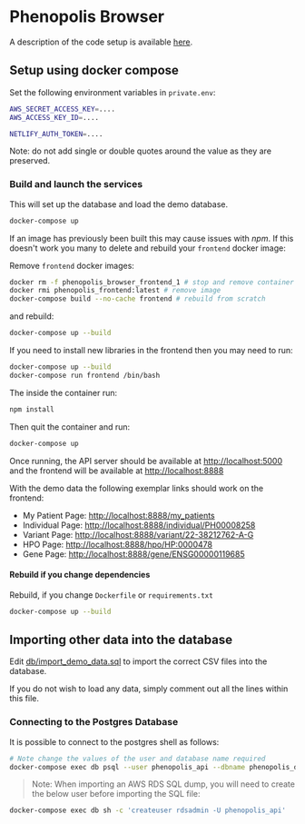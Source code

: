 # Phenopolis Browser

A description of the code setup is available [here](code_setup.md).

## Setup using docker compose

Set the following environment variables in `private.env`:

```bash
AWS_SECRET_ACCESS_KEY=....
AWS_ACCESS_KEY_ID=....

NETLIFY_AUTH_TOKEN=....
```

Note: do not add single or double quotes around the value as they are preserved.

### Build and launch the services

This will set up the database and load the demo database.

```bash
docker-compose up
```

If an image has previously been built this may cause issues with *npm*.
If this doesn't work you many to delete and rebuild your `frontend` docker image:

Remove `frontend` docker images:

```bash
docker rm -f phenopolis_browser_frontend_1 # stop and remove container
docker rmi phenopolis_frontend:latest # remove image
docker-compose build --no-cache frontend # rebuild from scratch
```

and rebuild:

```bash
docker-compose up --build 
```

If you need to install new libraries in the frontend then you may need to run:

```bash
docker-compose up --build 
docker-compose run frontend /bin/bash 
```

The inside the container run:

```bash
npm install 
```

Then quit the container and run:

```bash
docker-compose up
```

Once running, the API server should be available at [http://localhost:5000](http://localhost:5000) and the frontend will be available at [http://localhost:8888](http://localhost:8888)

With the demo data the following exemplar links should work on the frontend:

* My Patient Page: [http://localhost:8888/my_patients](http://localhost:8888/my_patients)
* Individual Page: [http://localhost:8888/individual/PH00008258](http://localhost:8888/individual/PH00008258)
* Variant Page: [http://localhost:8888/variant/22-38212762-A-G](http://localhost:8888/variant/22-38212762-A-G)
* HPO Page: [http://localhost:8888/hpo/HP:0000478](http://localhost:8888/hpo/HP:0000478)
* Gene Page: [http://localhost:8888/gene/ENSG00000119685](http://localhost:8888/gene/ENSG00000119685)

#### Rebuild if you change dependencies

Rebuild, if you change `Dockerfile` or `requirements.txt`

```bash
docker-compose up --build
```

## Importing other data into the database

Edit [db/import_demo_data.sql](db/import_demo_data.sql) to import the correct CSV files into the database.

If you do not wish to load any data, simply comment out all the lines within this file.

### Connecting to the Postgres Database

It is possible to connect to the postgres shell as follows:

```bash
# Note change the values of the user and database name required
docker-compose exec db psql --user phenopolis_api --dbname phenopolis_db
```

> Note: When importing an AWS RDS SQL dump, you will need to create the below user before importing the SQL file:

```bash
docker-compose exec db sh -c 'createuser rdsadmin -U phenopolis_api'
```
